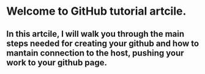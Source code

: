 # Welcome to GitHub tutorial artcile. 
## In this artcile, I will walk you through the main steps needed for creating your github and how to mantain connection to the host, pushing your work to your github page. 
